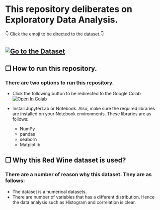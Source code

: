 # This repository deliberates on Exploratory Data Analysis.
👇 Click the emoji to be directed to the dataset.👇

##         [![Go to the Dataset](https://huggingface.co/front/assets/huggingface_logo-noborder.svg)](https://huggingface.co/datasets/lvwerra/red-wine)



## ❒ How to run this repository. 

### There are two options to run this repository. 
* Click the following button to be redirected to the Google Colab 
[![Open In Colab](https://colab.research.google.com/assets/colab-badge.svg)](https://colab.research.google.com/github/mhsefidgar/fizzbuzz/blob/main/EXPLORATORYDATAANALYSIS/Exploratory_Data_Analysis_(EDA).ipynb)

* Install JupyterLab or Notebook. Also, make sure the required libraries are installed on your Notebook environments. These libraries are as follows:

  * NumPy
  * pandas
  * seaborn
  * Matplotlib

## ❒ Why this Red Wine dataset is used?

### There are a number of reason why this dataset. They are as follows:

* The dataset is a numerical datasets.
* There are number of variables that has a different distribution. Hence the data analysis such as Histogram and correlation is clear. 

